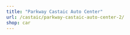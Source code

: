 ```yaml
---
title: "Parkway Castaic Auto Center"
url: /castaic/parkway-castaic-auto-center-2/
shop: car
---
```

